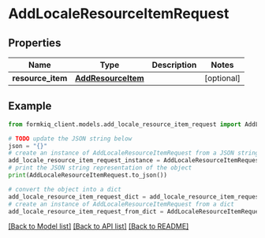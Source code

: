 # AddLocaleResourceItemRequest


## Properties

Name | Type | Description | Notes
------------ | ------------- | ------------- | -------------
**resource_item** | [**AddResourceItem**](AddResourceItem.md) |  | [optional] 

## Example

```python
from formkiq_client.models.add_locale_resource_item_request import AddLocaleResourceItemRequest

# TODO update the JSON string below
json = "{}"
# create an instance of AddLocaleResourceItemRequest from a JSON string
add_locale_resource_item_request_instance = AddLocaleResourceItemRequest.from_json(json)
# print the JSON string representation of the object
print(AddLocaleResourceItemRequest.to_json())

# convert the object into a dict
add_locale_resource_item_request_dict = add_locale_resource_item_request_instance.to_dict()
# create an instance of AddLocaleResourceItemRequest from a dict
add_locale_resource_item_request_from_dict = AddLocaleResourceItemRequest.from_dict(add_locale_resource_item_request_dict)
```
[[Back to Model list]](../README.md#documentation-for-models) [[Back to API list]](../README.md#documentation-for-api-endpoints) [[Back to README]](../README.md)


